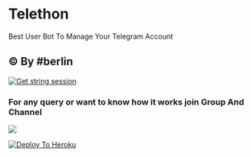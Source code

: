 # Telethon

<p align="center">



Best User Bot To Manage Your Telegram Account 
## © By #berlin
[![Get string session](https://repl.it/badge/github/sandy1709/sandeep1709)](https://generatestringsession.sandeep1709.repl.run/)
### For any query or want to know how it works join Group And Channel 

<a href="https://instagram.com/zdod"><img src="https://img.shields.io/badge/INSTAGRAM%20 -red.svg?logo=Instagram"></a>




 
 

[![Deploy To Heroku](https://www.herokucdn.com/deploy/button.svg)](https://heroku.com/deploy?template=https://github.com/6z3/ksa_thon )
